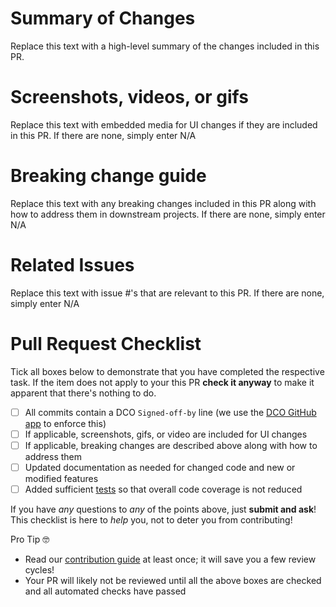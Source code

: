 # Summary of Changes

Replace this text with a high-level summary of the changes included in this PR.

# Screenshots, videos, or gifs

Replace this text with embedded media for UI changes if they are included in this PR. If there are none, simply enter N/A

# Breaking change guide

Replace this text with any breaking changes included in this PR along with how to address them in downstream projects. If there are none, simply enter N/A

# Related Issues

Replace this text with issue #'s that are relevant to this PR. If there are none, simply enter N/A

# Pull Request Checklist

Tick all boxes below to demonstrate that you have completed the respective task. If the item does not apply to your this PR **check it anyway** to make it apparent that there's nothing to do.

- [ ] All commits contain a DCO `Signed-off-by` line (we use the [DCO GitHub app](https://github.com/apps/dco) to enforce this)
- [ ] If applicable, screenshots, gifs, or video are included for UI changes
- [ ] If applicable, breaking changes are described above along with how to address them
- [ ] Updated documentation as needed for changed code and new or modified features
- [ ] Added sufficient [tests](../packages/core/__tests__/) so that overall code coverage is not reduced

If you have _any_ questions to _any_ of the points above, just **submit and ask**! This checklist is here to _help_ you, not to deter you from contributing!

Pro Tip 🤓

- Read our [contribution guide](../CONTRIBUTING.md) at least once; it will save you a few review cycles!
- Your PR will likely not be reviewed until all the above boxes are checked and all automated checks have passed

